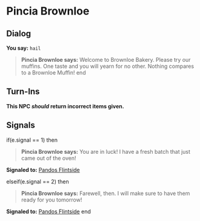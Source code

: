 # Pincia Brownloe


## Dialog

**You say:** `hail`



>**Pincia Brownloe says:** Welcome to Brownloe Bakery. Please try our muffins. One taste and you will yearn for no other. Nothing compares to a Brownloe Muffin!
end



## Turn-Ins



**This NPC *should* return incorrect items given.**



## Signals

if(e.signal == 1) then


>**Pincia Brownloe says:** You are in luck! I have a fresh batch that just came out of the oven!


**Signaled to:**  [Pandos Flintside](/npc/9057)

elseif(e.signal == 2) then


>**Pincia Brownloe says:** Farewell, then. I will make sure to have them ready for you tomorrow!


**Signaled to:**  [Pandos Flintside](/npc/9057)
end

